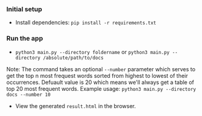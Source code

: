 ### Initial setup
- Install dependencies: `pip install -r requirements.txt`

### Run the app
- `python3 main.py --directory foldername` or `python3 main.py --directory /absolute/path/to/docs`

Note: The command takes an optional `--number` parameter which serves to get the top n most frequest words sorted from highest to lowest of their occurrences. Defuault value is 20 which means we'll always get a table of top 20 most frequent words. Example usage: `python3 main.py --directory docs --number 10`

- View the generated `result.html` in the browser.